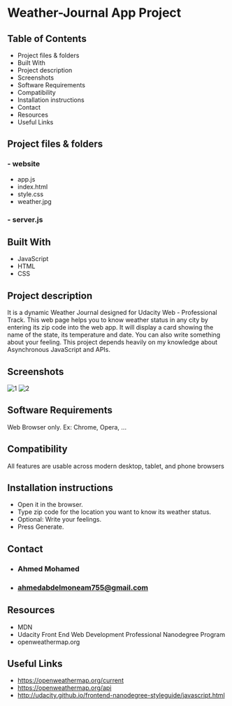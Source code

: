 # Weather-Journal App Project

## Table of Contents

* Project files & folders
* Built With
* Project description
* Screenshots
* Software Requirements
* Compatibility
* Installation instructions
* Contact
* Resources
* Useful Links

## Project files & folders

### - website
* app.js
* index.html
* style.css
* weather.jpg
### - server.js

## Built With

* JavaScript
* HTML
* CSS

## Project description

It is a dynamic Weather Journal designed for Udacity Web - Professional Track. This web page helps you to know weather status in any city by entering its zip code into the web app. It will display a card showing the name of the state, its temperature and date. You can also write something about your feeling. This project depends heavily on my knowledge about Asynchronous JavaScript and APIs.

## Screenshots
![1](https://user-images.githubusercontent.com/68257208/120914415-84330280-c69e-11eb-9571-b2a66841d041.png)
![2](https://user-images.githubusercontent.com/68257208/120914420-89904d00-c69e-11eb-9aa4-a428ec250b51.png)

## Software Requirements

Web Browser only. Ex: Chrome, Opera, ... 

## Compatibility

All features are usable across modern desktop, tablet, and phone browsers

## Installation instructions

* Open it in the browser.
* Type zip code for the location you want to know its weather status.
* Optional: Write your feelings.
* Press Generate.

## Contact

* ### Ahmed Mohamed
* ### ahmedabdelmoneam755@gmail.com

## Resources

* MDN
* Udacity Front End Web Development Professional Nanodegree Program
* openweathermap.org

## Useful Links

* https://openweathermap.org/current
* https://openweathermap.org/api
* http://udacity.github.io/frontend-nanodegree-styleguide/javascript.html
